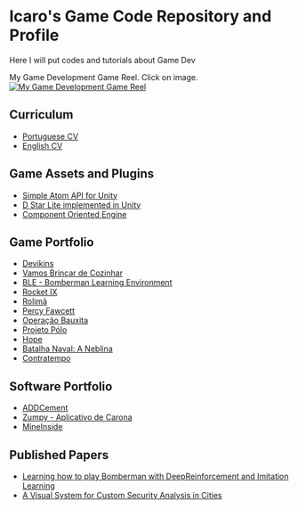 # Icaro's Game Code Repository and Profile
Here I will put codes and tutorials about Game Dev

My Game Development Game Reel. Click on image.
[![My Game Development Game Reel](https://img.youtube.com/vi/a1I1lLb1fpY/maxresdefault.jpg)](https://youtu.be/a1I1lLb1fpY)

## Curriculum
* [Portuguese CV](https://github.com/icaro56/icaro56.github.io/blob/main/icaro_CV_portuguese.pdf)
* [English CV](https://github.com/icaro56/icaro56.github.io/blob/main/icaro_CV_english.pdf)


## Game Assets and Plugins
* [Simple Atom API for Unity](https://icaro56.github.io/simple-atoms-so/)
* [D Star Lite implemented in Unity](https://github.com/icaro56/d-star-lite-in-unity)
* [Component Oriented Engine](https://github.com/icaro56/component-oriented-engine)


## Game Portfolio

* [Devikins](https://devikins.com/en-us)
* [Vamos Brincar de Cozinhar](https://turmadamonica.uol.com.br/appsegames/id/vamosbrincardecozinhar)
* [BLE - Bomberman Learning Environment](https://github.com/MeLLL-UFF/pip)
* [Rocket IX](https://www.youtube.com/watch?v=AEKo3V7YciE)
* [Rolimã](https://www.youtube.com/watch?v=mKb96AJ0KXo)
* [Percy Fawcett](https://www.youtube.com/watch?v=e78j7LtIa18)
* [Operação Bauxita](https://www.youtube.com/watch?v=F8GahPWaqIg)
* [Projeto Pólo](https://www.youtube.com/watch?v=wDqDLzj9Q5U)
* [Hope]()
* [Batalha Naval: A Neblina](https://www.youtube.com/watch?v=xBE6_lO8lmw)
* [Contratempo]()


## Software Portfolio
* [ADDCement](https://www.linkedin.com/company/addlabs/?originalSubdomain=br)
* [Zumpy - Aplicativo de Carona](https://www.zumpy.com.br/)
* [MineInside](https://www.youtube.com/watch?app=desktop&v=4-YvL_-mPqg)

## Published Papers
* [Learning how to play Bomberman with DeepReinforcement and Imitation Learning](https://link.springer.com/chapter/10.1007/978-3-030-34644-7_10)
* [A Visual System for Custom Security Analysis in Cities](http://sibgrapi2017.ic.uff.br/e-proceedings/assets/papers/WVIS/WVIS5.pdf)


